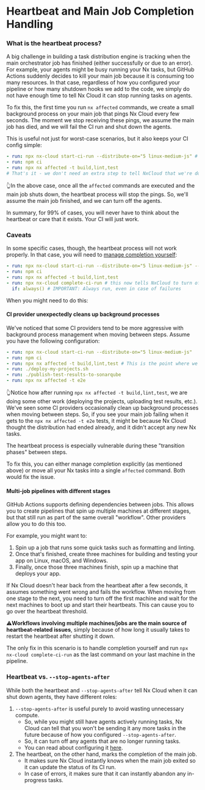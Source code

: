# Heartbeat and Main Job Completion Handling

### What is the heartbeat process?

A big challenge in building a task distribution engine is tracking when the main orchestrator job has finished (either successfully or due to an error).
For example, your agents might be busy running your Nx tasks, but GitHub Actions suddenly decides to kill your main job because it is consuming too many resources.
In that case, regardless of how you configured your pipeline or how many shutdown hooks we add to the code, we simply do not have enough time to tell Nx Cloud it can stop running tasks on agents.

To fix this, the first time you run `nx affected` commands, we create a small background process on your main job that pings Nx Cloud every few seconds. The moment
we stop receiving these pings, we assume the main job has died, and we will fail the CI run and shut down the agents.

This is useful not just for worst-case scenarios, but it also keeps your CI config simple:

```yaml
- run: npx nx-cloud start-ci-run --distribute-on="5 linux-medium-js" # start agents and tell Nx to send the below affected tasks to NxCloud rather than execute in-place
- run: npm ci
- run: npx nx affected -t build,lint,test
# That's it - we don't need an extra step to tell NxCloud that we're done running Nx commands.
```

👆In the above case, once all the `affected` commands are executed and the main job shuts down, the heartbeat process will stop the pings. So, we'll assume the main job finished, and we can turn off the agents.

In summary, for 99% of cases, you will never have to think about the heartbeat or care that it exists. Your CI will just work.

### Caveats

In some specific cases, though, the heartbeat process will not work properly. In that case, you will need to [manage completion yourself](/ci/reference/nx-cloud-cli#requireexplicitcompletion):

```yaml
- run: npx nx-cloud start-ci-run --distribute-on="5 linux-medium-js" --require-explicit-completion # this option disables the heartbeat
- run: npm ci
- run: npx nx affected -t build,lint,test
- run: npx nx-cloud complete-ci-run # this now tells NxCloud to turn off the agents
  if: always() # IMPORTANT: Always run, even in case of failures
```

When you might need to do this:

#### CI provider unexpectedly cleans up background processes

We've noticed that some CI providers tend to be more aggressive with background process management when moving between steps. Assume you have the following configuration:

```yaml
- run: npx nx-cloud start-ci-run --distribute-on="5 linux-medium-js"
- run: npm ci
- run: npx nx affected -t build,lint,test # This is the point where we turn on the heartbeat.
- run: ./deploy-my-projects.sh
- run: ./publish-test-results-to-sonarqube
- run: npx nx affected -t e2e
```

👆Notice how after running `npx nx affected -t build,lint,test`, we are doing some other work (deploying the projects, uploading test results, etc.). We've seen
some CI providers occasionally clean up background processes when moving between steps. So, if you see your main job failing when it gets to the `npx nx affected -t e2e` tests,
it might be because Nx Cloud thought the distribution had ended already, and it didn't accept any new Nx tasks.

The heartbeat process is especially vulnerable during these "transition phases" between steps.

To fix this, you can either manage completion explicitly (as mentioned above) or move all your Nx tasks into a single `affected` command. Both would fix the issue.

#### Multi-job pipelines with different stages

GitHub Actions supports defining dependencies between jobs. This allows you to create pipelines that spin up multiple machines at different stages, but that still run as part of the same overall "workflow".
Other providers allow you to do this too.

For example, you might want to:

1.  Spin up a job that runs some quick tasks such as formatting and linting.
2.  Once that's finished, create three machines for building and testing your app on Linux, macOS, and Windows.
3.  Finally, once those three machines finish, spin up a machine that deploys your app.

If Nx Cloud doesn't hear back from the heartbeat after a few seconds, it assumes something went wrong and fails the workflow.
When moving from one stage to the next, you need to turn off the first machine and wait for the next machines to boot up and start their heartbeats. This can cause you to go over the heartbeat threshold.

⚠️**Workflows involving multiple machines/jobs are the main source of heartbeat-related issues**, simply because of how long it usually takes to restart the heartbeat after shutting it down.

The only fix in this scenario is to handle completion yourself and run `npx nx-cloud complete-ci-run` as the last command on your last machine in the pipeline.

### Heartbeat vs. `--stop-agents-after`

While both the heartbeat and `--stop-agents-after` tell Nx Cloud when it can shut down agents, they have different roles:

1.  `--stop-agents-after` is useful purely to avoid wasting unnecessary compute.
    - So, while you might still have agents actively running tasks, Nx Cloud can tell that you won't be sending it any more tasks in the future because of how you configured `--stop-agents-after`.
    - So, it can turn off any agents that are no longer running tasks.
    - You can read about configuring it [here](/ci/reference/nx-cloud-cli#stopagentsafter).
2.  The heartbeat, on the other hand, marks the completion of the main job.
    - It makes sure Nx Cloud instantly knows when the main job exited so it can update the status of its CI run.
    - In case of errors, it makes sure that it can instantly abandon any in-progress tasks.
